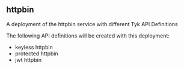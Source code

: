 ## httpbin
A deployment of the httpbin service with different Tyk API Definitions

The following API definitions will be created with this deployment:
- keyless httpbin
- protected httpbin
- jwt httpbin
